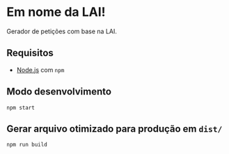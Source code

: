 # Em nome da LAI!

Gerador de petições com base na LAI.

## Requisitos

* [Node.js](https://nodejs.org/) com `npm`

## Modo desenvolvimento

```
npm start
```

## Gerar arquivo otimizado para produção em `dist/`

```
npm run build
```
